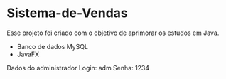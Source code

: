 # Sistema-de-Vendas
Esse projeto foi criado com o objetivo de aprimorar os estudos em Java.

* Banco de dados MySQL
* JavaFX

Dados do administrador
Login: adm
Senha: 1234
